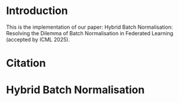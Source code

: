 # Introduction
This is the implementation of our paper: Hybrid Batch Normalisation: Resolving the Dilemma of Batch Normalisation in Federated Learning (accepted by ICML 2025).
# Citation
# Hybrid Batch Normalisation
